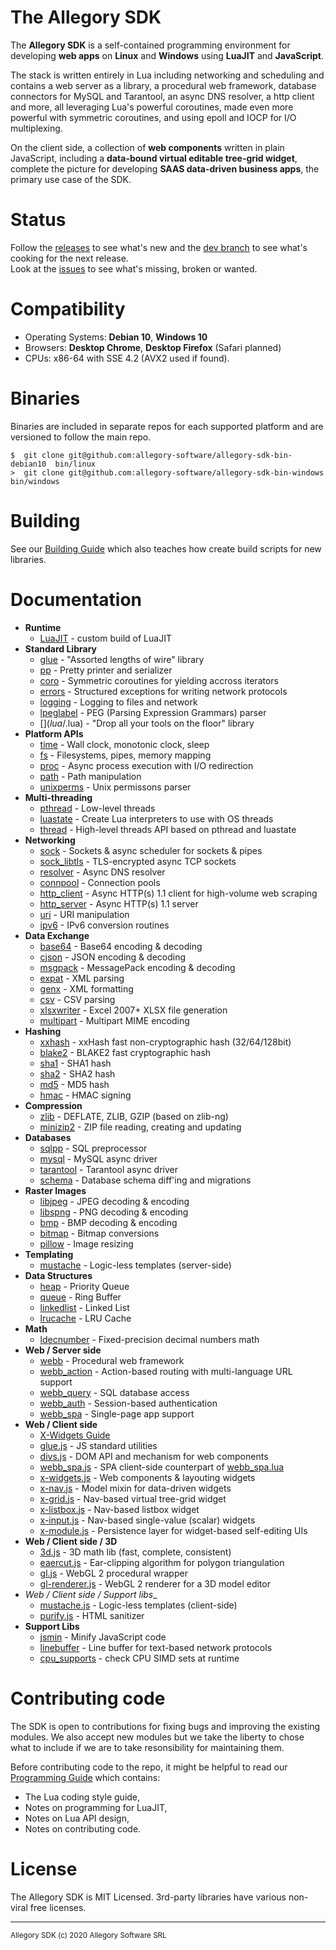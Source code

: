 
# The Allegory SDK

The **Allegory SDK** is a self-contained programming environment for developing
**web apps** on **Linux** and **Windows** using **LuaJIT** and **JavaScript**.

The stack is written entirely in Lua including networking and scheduling
and contains a web server as a library, a procedural web framework, database
connectors for MySQL and Tarantool, an async DNS resolver, a http client
and more, all leveraging Lua's powerful coroutines, made even more powerful
with symmetric coroutines, and using epoll and IOCP for I/O multiplexing.

On the client side, a collection of **web components** written in plain
JavaScript, including a **data-bound virtual editable tree-grid widget**,
complete the picture for developing **SAAS data-driven business apps**,
the primary use case of the SDK.

# Status

Follow the [releases](https://github.com/allegory-software/allegory-sdk/releases)
to see what's new and the [dev branch](https://github.com/allegory-software/allegory-sdk/commits/dev)
to see what's cooking for the next release.<br>
Look at the [issues](https://github.com/allegory-software/allegory-sdk/issues)
to see what's missing, broken or wanted.

# Compatibility

 * Operating Systems: **Debian 10**, **Windows 10**
 * Browsers: **Desktop Chrome**, **Desktop Firefox** (Safari planned)
 * CPUs: x86-64 with SSE 4.2 (AVX2 used if found).

# Binaries

Binaries are included in separate repos for each supported platform and are
versioned to follow the main repo.

	$  git clone git@github.com:allegory-software/allegory-sdk-bin-debian10  bin/linux
	>  git clone git@github.com:allegory-software/allegory-sdk-bin-windows   bin/windows

# Building

See our [Building Guide](c/README.md) which also teaches how create build
scripts for new libraries.

# Documentation

* __Runtime__
  * [LuaJIT](RUNTIME.md)               - custom build of LuaJIT
* __Standard Library__
  * [glue](lua/glue.lua)               - "Assorted lengths of wire" library
  * [pp](lua/pp.lua)                   - Pretty printer and serializer
  * [coro](lua/coro.lua)               - Symmetric coroutines for yielding accross iterators
  * [errors](lua/errors.lua)           - Structured exceptions for writing network protocols
  * [logging](lua/logging.lua)         - Logging to files and network
  * [lpeglabel](c/lpeglabel/lpeglabel.md) - PEG (Parsing Expression Grammars) parser
  * [$](lua/$.lua)                     - "Drop all your tools on the floor" library
* __Platform APIs__
  * [time](lua/time.lua)               - Wall clock, monotonic clock, sleep
  * [fs](lua/fs.lua)                   - Filesystems, pipes, memory mapping
  * [proc](lua/proc.lua)               - Async process execution with I/O redirection
  * [path](lua/path.lua)               - Path manipulation
  * [unixperms](lua/unixperms.lua)     - Unix permissons parser
* __Multi-threading__
  * [pthread](lua/pthread.lua)         - Low-level threads
  * [luastate](lua/luastate.lua)       - Create Lua interpreters to use with OS threads
  * [thread](lua/thread.lua)           - High-level threads API based on pthread and luastate
* __Networking__
  * [sock](lua/sock.lua)               - Sockets & async scheduler for sockets & pipes
  * [sock_libtls](lua/sock_libtls.lua) - TLS-encrypted async TCP sockets
  * [resolver](lua/resolver.lua)       - Async DNS resolver
  * [connpool](lua/connpool.lua)       - Connection pools
  * [http_client](lua/http_client.lua) - Async HTTP(s) 1.1 client for high-volume web scraping
  * [http_server](lua/http_server.lua) - Async HTTP(s) 1.1 server
  * [uri](lua/uri.lua)                 - URI manipulation
  * [ipv6](lua/ipv6.lua)               - IPv6 conversion routines
* __Data Exchange__
  * [base64](lua/base64.lua)           - Base64 encoding & decoding
  * [cjson](c/cjson/cjson.txt)         - JSON encoding & decoding
  * [msgpack](lua/msgpack.lua)         - MessagePack encoding & decoding
  * [expat](lua/expat.lua)             - XML parsing
  * [genx](lua/genx.lua)               - XML formatting
  * [csv](lua/csv.lua)                 - CSV parsing
  * [xlsxwriter](lua/xlsxwriter.md)    - Excel 2007+ XLSX file generation
  * [multipart](lua/multipart.lua)     - Multipart MIME encoding
* __Hashing__
  * [xxhash](lua/xxhash.lua)           - xxHash fast non-cryptographic hash (32/64/128bit)
  * [blake2](lua/blake2.lua)           - BLAKE2 fast cryptographic hash
  * [sha1](lua/sha1.lua)               - SHA1 hash
  * [sha2](lua/sha2.lua)               - SHA2 hash
  * [md5](lua/md5.lua)                 - MD5 hash
  * [hmac](lua/hmac.lua)               - HMAC signing
* __Compression__
  * [zlib](lua/zlib.lua)               - DEFLATE, ZLIB, GZIP (based on zlib-ng)
  * [minizip2](lua/minizip2.lua)       - ZIP file reading, creating and updating
* __Databases__
  * [sqlpp](lua/sqlpp.lua)             - SQL preprocessor
  * [mysql](lua/mysql.lua)             - MySQL async driver
  * [tarantool](lua/tarantool.lua)     - Tarantool async driver
  * [schema](lua/schema.lua)           - Database schema diff'ing and migrations
* __Raster Images__
  * [libjpeg](lua/libjpeg.lua)         - JPEG decoding & encoding
  * [libspng](lua/libspng.lua)         - PNG decoding & encoding
  * [bmp](lua/bmp.lua)                 - BMP decoding & encoding
  * [bitmap](lua/bitmap.lua)           - Bitmap conversions
  * [pillow](lua/pillow.lua)           - Image resizing
* __Templating__
  * [mustache](lua/mustache.lua)       - Logic-less templates (server-side)
* __Data Structures__
  * [heap](lua/heap.lua)               - Priority Queue
  * [queue](lua/queue.lua)             - Ring Buffer
  * [linkedlist](lua/linkedlist.lua)   - Linked List
  * [lrucache](lua/lrucache.lua)       - LRU Cache
* __Math__
  * [ldecnumber](c/ldecNumber/ldecnumber.txt) - Fixed-precision decimal numbers math
* __Web / Server side__
  * [webb](lua/webb.lua)               - Procedural web framework
  * [webb_action](lua/webb_action.lua) - Action-based routing with multi-language URL support
  * [webb_query](lua/webb_query.lua)   - SQL database access
  * [webb_auth](lua/webb_auth.lua)     - Session-based authentication
  * [webb_spa](lua/webb_spa.lua)       - Single-page app support
* __Web / Client side__
  * [X-Widgets Guide](X-WIDGETS.md)
  * [glue.js](www/glue.js)             - JS standard utilities
  * [divs.js](www/divs.js)             - DOM API and mechanism for web components
  * [webb_spa.js](www/webb_spa.js)     - SPA client-side counterpart of [webb_spa.lua](lua/webb_spa.lua)
  * [x-widgets.js](www/x-widgets.js)   - Web components & layouting widgets
  * [x-nav.js](www/x-widgets.js)       - Model mixin for data-driven widgets
  * [x-grid.js](www/x-grid.js)         - Nav-based virtual tree-grid widget
  * [x-listbox.js](www/x-listbox.js)   - Nav-based listbox widget
  * [x-input.js](www/x-input.js)       - Nav-based single-value (scalar) widgets
  * [x-module.js](www/x-module.js)     - Persistence layer for widget-based self-editing UIs
* __Web / Client side / 3D__
  * [3d.js](www/3d.js)                 - 3D math lib (fast, complete, consistent)
  * [eaercut.js](www/earcut.js)        - Ear-clipping algorithm for polygon triangulation
  * [gl.js](www/gl.js)                 - WebGL 2 procedural wrapper
  * [gl-renderer.js](www/gl-renderer.js) - WebGL 2 renderer for a 3D model editor
* _Web / Client side / Support libs__
  * [mustache.js](www/mustache.js)     - Logic-less templates (client-side)
  * [purify.js](www/purify.js)         - HTML sanitizer
* __Support Libs__
  * [jsmin](c/jsmin/jsmin.txt)         - Minify JavaScript code
  * [linebuffer](lua/linebuffer.lua)   - Line buffer for text-based network protocols
  * [cpu_supports](lua/cpu_supports.lua) - check CPU SIMD sets at runtime

# Contributing code

The SDK is open to contributions for fixing bugs and improving the existing
modules. We also accept new modules but we take the liberty to chose what to
include if we are to take resonsibility for maintaining them.

Before contributing code to the repo, it might be helpful to read our
[Programming Guide](PROGRAMMING.md) which contains:

 * The Lua coding style guide,
 * Notes on programming for LuaJIT,
 * Notes on Lua API design,
 * Notes on contributing code.

# License

The Allegory SDK is MIT Licensed.
3rd-party libraries have various non-viral free licenses.

------------------------------------------------------------------------------
<sup>Allegory SDK (c) 2020 Allegory Software SRL</sup>
